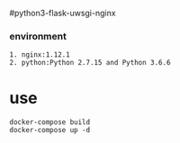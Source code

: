 #python3-flask-uwsgi-nginx
### environment
```
1. nginx:1.12.1
2. python:Python 2.7.15 and Python 3.6.6
```
# use
```
docker-compose build
docker-compose up -d
```
